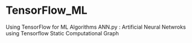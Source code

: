 # TensorFlow_ML
Using TensorFlow for ML Algorithms 
ANN.py : Artificial Neural Netwroks using Tensorflow Static Computational Graph
